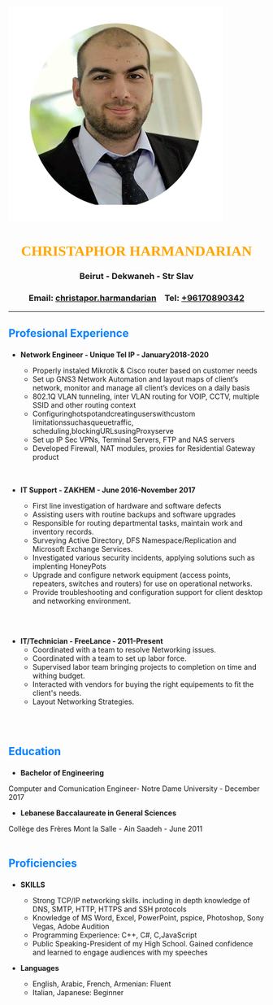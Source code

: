 ![CV Profile](img/ChrisPP.png)
# <span style="color:#ffa500 ; font-family:Calibri"><center> CHRISTAPHOR HARMANDARIAN </span>
### <center> Beirut - Dekwaneh - Str Slav
### <center> Email: [christapor.harmandarian](mailto:christapor.harmandarian@gmail.com) &ensp; Tel: [+96170890342](tel:+96170890342)
---

## <p style="color:#007fff"> **Profesional Experience**
- **Network Engineer - Unique Tel IP - January2018-2020**
  - Properly instaled Mikrotik & Cisco router based on customer needs
  - Set up GNS3 Network Automation and layout maps of client’s network, monitor and manage
    all client’s devices on a daily basis
  - 802.1Q VLAN tunneling, inter VLAN routing for VOIP, CCTV, multiple SSID and 
   other routing context
  - Configuringhotspotandcreatinguserswithcustom limitationssuchasqueuetraffic,
scheduling,blockingURLsusingProxyserve
  - Set up IP Sec VPNs, Terminal Servers, FTP and NAS servers
  - Developed Firewall, NAT modules, proxies for Residential Gateway product
  <br />
  <br />
  
 

- **IT Support - ZAKHEM - June 2016-November 2017**
  - First line investigation of hardware and software defects
  - Assisting users with routine backups and software upgrades
  - Responsible for routing departmental tasks, maintain work and inventory records.
  - Surveying Active Directory, DFS Namespace/Replication and Microsoft Exchange Services.
  - Investigated various security incidents, applying solutions such as implenting HoneyPots
  - Upgrade and configure network equipment (access points, repeaters, switches and routers) 
    for use on operational networks.
  - Provide troubleshooting and configuration support for client desktop and networking 
    environment.
<br />
<br />

- **IT/Technician - FreeLance - 2011-Present**
  - Coordinated with a team to resolve Networking issues.
  - Coordinated with a team to set up labor force.
  - Supervised labor team bringing projects to completion on time and withing budget.
  - Interacted with vendors for buying the right equipements to fit the client's needs.
  - Layout Networking Strategies.
<br />
<br />

## <p style="color:#007fff"> **Education**
- **Bachelor of Engineering**

Computer and Comunication Engineer- Notre Dame University  - December 2017

- **Lebanese Baccalaureate in General Sciences**

Collège des Frères Mont la Salle - Ain Saadeh - June 2011
<br />
<br />

## <p style="color:#007fff"> **Proficiencies**
- **SKILLS**
  - Strong TCP/IP networking skills. including in depth knowledge of DNS, SMTP, HTTP, HTTPS 
     and SSH protocols
  - Knowledge of MS Word, Excel, PowerPoint, pspice, Photoshop, Sony Vegas, Adobe Audition 
  - Programming Experience: C++, C#, C,JavaScript
  - Public Speaking-President of my High School. Gained confidence and learned to engage 
     audiences with my speeches

- **Languages**
  - English, Arabic, French, Armenian: Fluent 
  - Italian, Japanese: Beginner 



